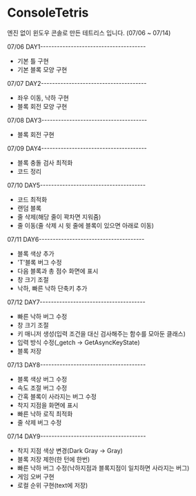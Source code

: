 # ConsoleTetris
엔진 없이 윈도우 콘솔로 만든 테트리스 입니다. (07/06 ~ 07/14)

07/06 DAY1--------------------------------------
- 기본 틀 구현
- 기본 블록 모양 구현

07/07 DAY2--------------------------------------
- 좌우 이동, 낙하 구현
- 블록 회전 모양 구현

07/08 DAY3--------------------------------------
- 블록 회전 구현

07/09 DAY4--------------------------------------
- 블록 충돌 검사 최적화
- 코드 정리

07/10 DAY5--------------------------------------
- 코드 최적화
- 랜덤 블록
- 줄 삭제(해당 줄이 꽉차면 지워줌)
- 줄 이동(줄 삭제 시 윗 줄에 블록이 있으면 아래로 이동)

07/11 DAY6--------------------------------------
- 블록 색상 추가
- 'T'블록 버그 수정
- 다음 블록과 총 점수 화면에 표시
- 창 크기 조절
- 낙하, 빠른 낙하 단축키 추가

07/12 DAY7--------------------------------------
- 빠른 낙하 버그 수정
- 창 크기 조절
- 키 매니저 생성(입력 조건을 대신 검사해주는 함수를 모아둔 클래스)
- 입력 방식 수정(_getch -> GetAsyncKeyState)
- 블록 저장 

07/13 DAY8--------------------------------------
- 블록 색상 버그 수정
- 속도 조절 버그 수정
- 간혹 블록이 사라지는 버그 수정
- 착지 지점을 화면에 표시
- 빠른 낙하 로직 최적화
- 줄 삭제 버그 수정

07/14 DAY9--------------------------------------
- 착지 지점 색상 변경(Dark Gray -> Gray)
- 블록 저장 제한(한 턴에 한번)
- 빠른 낙하 버그 수정(낙하지점과 블록지점이 일치하면 사라지는 버그)
- 게임 오버 구현
- 로컬 순위 구현(text에 저장)
